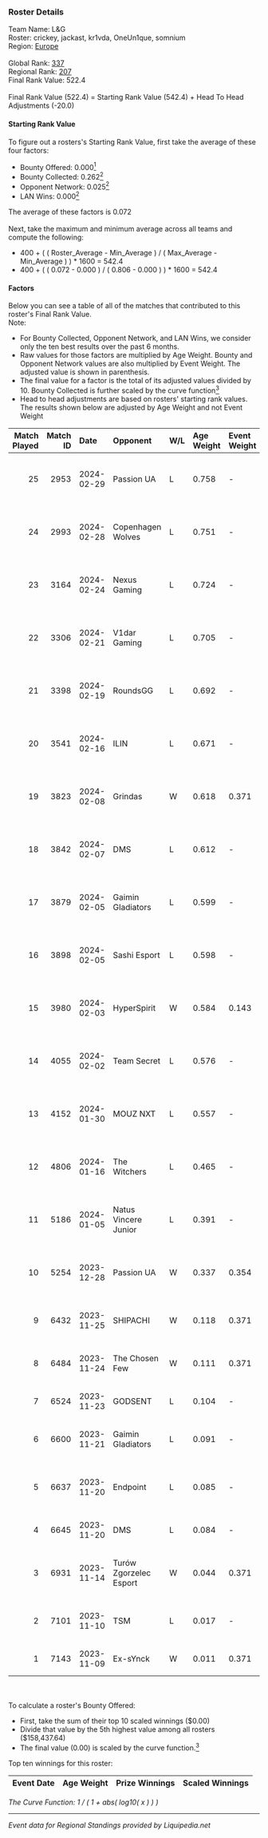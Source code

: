 ### Roster Details<br />
Team Name: L&G<br />
Roster: crickey, jackast, kr1vda, OneUn1que, somnium<br />
Region: [Europe]( ../standings_europe.md)<br />
<br />
Global Rank: [337](../standings_global.md)<br />
Regional Rank: [207]( ../standings_europe.md)<br />
Final Rank Value:  522.4<br />
<br />
Final Rank Value (522.4) = Starting Rank Value (542.4) + Head To Head Adjustments (-20.0)<br />

#### Starting Rank Value<br />
To figure out a rosters's Starting Rank Value, first take the average of these four factors:<br />
- Bounty Offered: 0.000[<sup>1</sup>](#table2)
- Bounty Collected: 0.262[<sup>2</sup>](#table1)
- Opponent Network: 0.025[<sup>2</sup>](#table1)
- LAN Wins: 0.000[<sup>2</sup>](#table1)

The average of these factors is 0.072<br />
<br />
Next, take the maximum and minimum average across all teams and compute the following:<br />
- 400 + ( ( Roster_Average - Min_Average ) / ( Max_Average - Min_Average ) ) * 1600 = 542.4
- 400 + ( ( 0.072 - 0.000 ) / ( 0.806 - 0.000 ) ) * 1600 = 542.4


#### Factors<br />
Below you can see a table of all of the matches that contributed to this roster's Final Rank Value.<br />
Note:<br />

- For Bounty Collected, Opponent Network, and LAN Wins, we consider only the ten best results over the past 6 months.
- Raw values for those factors are multiplied by Age Weight. Bounty and Opponent Network values are also multiplied by Event Weight. The adjusted value is shown in parenthesis.
- The final value for a factor is the total of its adjusted values divided by 10. Bounty Collected is further scaled by the curve function[<sup>3</sup>](#curveFunction)
- Head to head adjustments are based on rosters' starting rank values. The results shown below are adjusted by Age Weight and not Event Weight
<span id="table1"></span><br />


| Match Played | Match ID | Date       | Opponent               | W/L | Age Weight | Event Weight | Bounty Collected | Opponent Network | LAN Wins      | H2H Adj. | Roster                                       |
| -: | -: | :- | :- | :- | :- | :- | :- | :- | :- | -: | :- |
|           25 |     2953 | 2024-02-29 | Passion UA             | L   | 0.758      | -            | -                | -                | -             |    -2.54 | crickey, jackast, kr1vda, OneUn1que, somnium |
|           24 |     2993 | 2024-02-28 | Copenhagen Wolves      | L   | 0.751      | -            | -                | -                | -             |    -9.17 | crickey, jackast, kr1vda, OneUn1que, somnium |
|           23 |     3164 | 2024-02-24 | Nexus Gaming           | L   | 0.724      | -            | -                | -                | -             |    -2.60 | crickey, jackast, kr1vda, OneUn1que, somnium |
|           22 |     3306 | 2024-02-21 | V1dar Gaming           | L   | 0.705      | -            | -                | -                | -             |    -8.08 | crickey, jackast, kr1vda, OneUn1que, somnium |
|           21 |     3398 | 2024-02-19 | RoundsGG               | L   | 0.692      | -            | -                | -                | -             |    -6.73 | crickey, jackast, kr1vda, OneUn1que, somnium |
|           20 |     3541 | 2024-02-16 | ILIN                   | L   | 0.671      | -            | -                | -                | -             |    -9.51 | crickey, jackast, kr1vda, OneUn1que, somnium |
|           19 |     3823 | 2024-02-08 | Grindas                | W   | 0.618      | 0.371        | 0.002 (0.000)    | 0.332 (0.076)    | false (0.000) |    13.16 | crickey, jackast, kr1vda, OneUn1que, somnium |
|           18 |     3842 | 2024-02-07 | DMS                    | L   | 0.612      | -            | -                | -                | -             |    -7.16 | crickey, jackast, kr1vda, OneUn1que, somnium |
|           17 |     3879 | 2024-02-05 | Gaimin Gladiators      | L   | 0.599      | -            | -                | -                | -             |    -0.20 | crickey, jackast, kr1vda, OneUn1que, somnium |
|           16 |     3898 | 2024-02-05 | Sashi Esport           | L   | 0.598      | -            | -                | -                | -             |    -1.09 | crickey, jackast, kr1vda, OneUn1que, somnium |
|           15 |     3980 | 2024-02-03 | HyperSpirit            | W   | 0.584      | 0.143        | 0.009 (0.001)    | 0.293 (0.024)    | false (0.000) |    13.19 | crickey, jackast, kr1vda, OneUn1que, somnium |
|           14 |     4055 | 2024-02-02 | Team Secret            | L   | 0.576      | -            | -                | -                | -             |    -6.62 | crickey, jackast, kr1vda, OneUn1que, somnium |
|           13 |     4152 | 2024-01-30 | MOUZ NXT               | L   | 0.557      | -            | -                | -                | -             |    -0.79 | crickey, jackast, kr1vda, OneUn1que, somnium |
|           12 |     4806 | 2024-01-16 | The Witchers           | L   | 0.465      | -            | -                | -                | -             |    -3.01 | crickey, jackast, kr1vda, OneUn1que, somnium |
|           11 |     5186 | 2024-01-05 | Natus Vincere Junior   | L   | 0.391      | -            | -                | -                | -             |    -2.19 | crickey, jackast, kr1vda, OneUn1que, somnium |
|           10 |     5254 | 2023-12-28 | Passion UA             | W   | 0.337      | 0.354        | 0.114 (0.014)    | 0.980 (0.117)    | false (0.000) |     9.82 | crickey, jackast, kr1vda, OneUn1que, somnium |
|            9 |     6432 | 2023-11-25 | SHIPACHI               | W   | 0.118      | 0.371        | 0.000 (0.000)    | 0.009 (0.000)    | false (0.000) |     1.47 | Brilliance, F1n3tw, kenhy, Remill, z1k4      |
|            8 |     6484 | 2023-11-24 | The Chosen Few         | W   | 0.111      | 0.371        | 0.007 (0.000)    | 0.457 (0.019)    | false (0.000) |     2.87 | hybrid, Libido, shaiK, Skrimo, SPELLAN       |
|            7 |     6524 | 2023-11-23 | GODSENT                | L   | 0.104      | -            | -                | -                | -             |    -0.63 | bobeksde, eraa, Golden, Plopski, Ro1f        |
|            6 |     6600 | 2023-11-21 | Gaimin Gladiators      | L   | 0.091      | -            | -                | -                | -             |    -0.02 | kraghen, Nodios, Patti, Queenix, salazar     |
|            5 |     6637 | 2023-11-20 | Endpoint               | L   | 0.085      | -            | -                | -                | -             |    -0.41 | AZUWU, HeavyGod, MiGHTYMAX, sl3nd, Surreal   |
|            4 |     6645 | 2023-11-20 | DMS                    | L   | 0.084      | -            | -                | -                | -             |    -0.94 | AW, H1te, kAlash, sFade8, sm3t               |
|            3 |     6931 | 2023-11-14 | Turów Zgorzelec Esport | W   | 0.044      | 0.371        | 0.019 (0.000)    | 0.640 (0.011)    | false (0.000) |     1.17 | b1elany, darko, gRuChA, kadziu, Markoś       |
|            2 |     7101 | 2023-11-10 | TSM                    | L   | 0.017      | -            | -                | -                | -             |    -0.16 | CYPHER, interz, JACKZ, MoDo, valde           |
|            1 |     7143 | 2023-11-09 | Ex-sYnck               | W   | 0.011      | 0.371        | 0.000 (0.000)    | 0.099 (0.000)    | false (0.000) |     0.18 | eku, fejtZ, Jyo, Wahtzz, xezr                |

<br />
<span id="table2"></span><br />
To calculate a roster's Bounty Offered:<br />

- First, take the sum of their top 10 scaled winnings ($0.00)
- Divide that value by the 5th highest value among all rosters ($158,437.64)
- The final value (0.00) is scaled by the curve function.[<sup>3</sup>](#curveFunction)

Top ten winnings for this roster:<br />

| Event Date | Age Weight | Prize Winnings | Scaled Winnings |
| :- | -: | :- | :- |


<span id="curveFunction"></span>_The Curve Function: 1 / ( 1 + abs( log10( x ) ) )_<br />

---
_Event data for Regional Standings provided by Liquipedia.net_<br />
